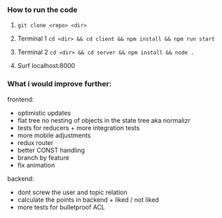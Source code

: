 ### How to run the code

1. ```git clone <repo> <dir> ```

2. Terminal 1
```cd <dir> && cd client && npm install && npm run start ```

3. Terminal 2
```cd <dir> && cd server && npm install && node . ```

4. Surf localhost:8000


### What i would improve further:
frontend:
- optimistic updates
- flat tree no nesting of objects in the state tree aka normalizr
- tests for reducers + more integration tests
- more mobile adjustments 
- redux router 
- better CONST handling 
- branch by feature 
- fix animation

backend:
- dont screw the user and topic relation 
- calculate the points in backend + liked / not liked
- more tests for bulletproof ACL 
